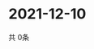 # 2021-12-10
  共 0条

  <!-- BEGIN -->
  <!-- 最后更新时间Fri Dec 10 2021 22:04:20 GMT+0000 (Coordinated Universal Time) -->
  
  <!-- END -->
  
  